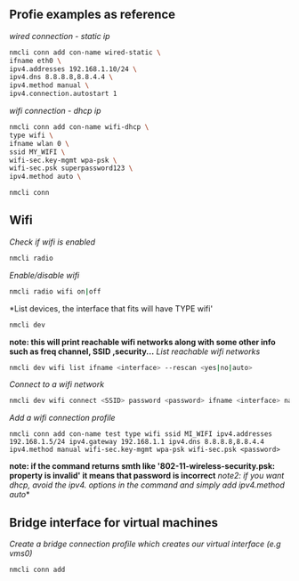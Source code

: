 ## Profie examples as reference  

*wired connection - static ip*

```bash
nmcli conn add con-name wired-static \  
ifname eth0 \  
ipv4.addresses 192.168.1.10/24 \  
ipv4.dns 8.8.8.8,8.8.4.4 \  
ipv4.method manual \  
ipv4.connection.autostart 1
```  

*wifi connection - dhcp ip*  

```bash
nmcli conn add con-name wifi-dhcp \
type wifi \
ifname wlan 0 \  
ssid MY_WIFI \
wifi-sec.key-mgmt wpa-psk \
wifi-sec.psk superpassword123 \
ipv4.method auto \
```  

```bash
nmcli conn 
```

## Wifi

*Check if wifi is enabled*

```bash
nmcli radio
```

*Enable/disable wifi*

```bash
nmcli radio wifi on|off
```  

*List devices, the interface that fits will have TYPE wifi'

```bash
nmcli dev
```

**note: this will print reachable wifi networks along with some other info such as freq channel, SSID ,security...**
*List reachable wifi networks*

```bash
nmcli dev wifi list ifname <interface> --rescan <yes|no|auto> 
```  

*Connect to a wifi network*  

```bash  
nmcli dev wifi connect <SSID> password <password> ifname <interface> name <connection_name> private <yes|no> hidden <yes|no>
```

*Add a wifi connection profile*  

```
nmcli conn add con-name test type wifi ssid MI_WIFI ipv4.addresses 192.168.1.5/24 ipv4.gateway 192.168.1.1 ipv4.dns 8.8.8.8,8.8.4.4 ipv4.method manual wifi-sec.key-mgmt wpa-psk wifi-sec.psk <password>
```  

**note: if the command returns smth like '802-11-wireless-security.psk: property is invalid' it means that password is incorrect**
**note2: if you want dhcp, avoid the ipv4.* options in the command and simply add ipv4.method auto**  

## Bridge interface for virtual machines  

*Create a bridge connection profile which creates our virtual interface (e.g vms0)*

```bash
nmcli conn add  
```
